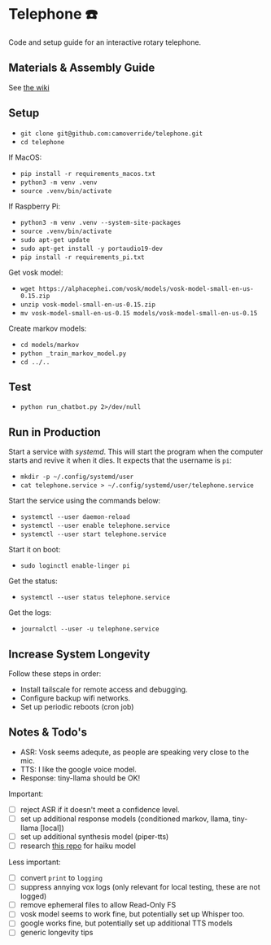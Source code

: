 # Telephone ☎️ 

Code and setup guide for an interactive rotary telephone.


## Materials & Assembly Guide

See [the wiki](https://github.com/camoverride/telephone/wiki)


## Setup

- `git clone git@github.com:camoverride/telephone.git`
- `cd telephone`

If MacOS:

- `pip install -r requirements_macos.txt`
- `python3 -m venv .venv`
- `source .venv/bin/activate`

If Raspberry Pi:

- `python3 -m venv .venv --system-site-packages`
- `source .venv/bin/activate`
- `sudo apt-get update`
- `sudo apt-get install -y portaudio19-dev`
- `pip install -r requirements_pi.txt`


Get vosk model:

- `wget https://alphacephei.com/vosk/models/vosk-model-small-en-us-0.15.zip`
- `unzip vosk-model-small-en-us-0.15.zip`
- `mv vosk-model-small-en-us-0.15 models/vosk-model-small-en-us-0.15`

Create markov models:

- `cd models/markov`
- `python _train_markov_model.py`
- `cd ../..`


## Test

- `python run_chatbot.py 2>/dev/null`


## Run in Production

Start a service with *systemd*. This will start the program when the computer starts and revive it when it dies. It expects that the username is `pi`:

- `mkdir -p ~/.config/systemd/user`
- `cat telephone.service > ~/.config/systemd/user/telephone.service`

Start the service using the commands below:

- `systemctl --user daemon-reload`
- `systemctl --user enable telephone.service`
- `systemctl --user start telephone.service`

Start it on boot:

- `sudo loginctl enable-linger pi`

Get the status:

- `systemctl --user status telephone.service`


Get the logs:

- `journalctl --user -u telephone.service`


## Increase System Longevity

Follow these steps in order:

- Install tailscale for remote access and debugging.
- Configure backup wifi networks.
- Set up periodic reboots (cron job)


## Notes & Todo's

- ASR: Vosk seems adequte, as people are speaking very close to the mic.
- TTS: I like the google voice model.
- Response: tiny-llama should be OK!


Important:

- [ ] reject ASR if it doesn't meet a confidence level.
- [ ] set up additional response models (conditioned markov, llama, tiny-llama [local])
- [ ] set up additional synthesis model (piper-tts)
- [ ] research [this repo](https://github.com/heristop/gutenku) for haiku model

Less important:

- [ ] convert `print` to `logging`
- [ ] suppress annying vox logs (only relevant for local testing, these are not logged)
- [ ] remove ephemeral files to allow Read-Only FS
- [ ] vosk model seems to work fine, but potentially set up Whisper too.
- [ ] google works fine, but potentially set up additional TTS models
- [ ] generic longevity tips
